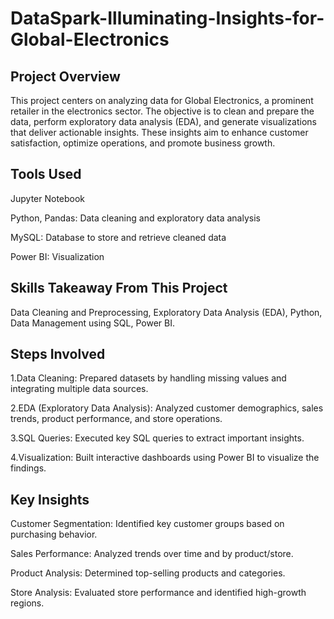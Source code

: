 # DataSpark-Illuminating-Insights-for-Global-Electronics

## Project Overview
This project centers on analyzing data for Global Electronics, a prominent retailer in the electronics sector. The objective is to clean and prepare the data, perform exploratory data analysis (EDA), and generate visualizations that deliver actionable insights. These insights aim to enhance customer satisfaction, optimize operations, and promote business growth.

## Tools Used
Jupyter Notebook

Python, Pandas: Data cleaning and exploratory data analysis

MySQL: Database to store and retrieve cleaned data

Power BI: Visualization

## Skills Takeaway From This Project
Data Cleaning and Preprocessing,
Exploratory Data Analysis (EDA),
Python,
Data Management using SQL,
Power BI.

## Steps Involved
1.Data Cleaning: Prepared datasets by handling missing values and integrating multiple data sources.

2.EDA (Exploratory Data Analysis): Analyzed customer demographics, sales trends, product performance, and store operations.

3.SQL Queries: Executed key SQL queries to extract important insights.

4.Visualization: Built interactive dashboards using Power BI to visualize the findings.

## Key Insights
Customer Segmentation: Identified key customer groups based on purchasing behavior.

Sales Performance: Analyzed trends over time and by product/store.

Product Analysis: Determined top-selling products and categories.

Store Analysis: Evaluated store performance and identified high-growth regions.
